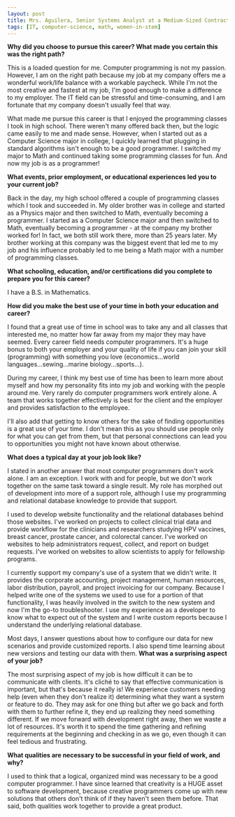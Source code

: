 ```yaml
---
layout: post
title: Mrs. Aguilera, Senior Systems Analyst at a Medium-Sized Contractor
tags: [IT, computer-science, math, women-in-stem]
---
```


**Why did you choose to pursue this career?  What made you certain this was the right path?**

This is a loaded question for me. Computer programming is not my passion.  However, I am on the right path because my job at my company offers me a wonderful work/life balance with a workable paycheck. While I'm not the most creative and fastest at my job, I'm good enough to make a difference to my employer. The IT field can be stressful and time-consuming, and I am fortunate that my company doesn't usually feel that way.

What made me pursue this career is that I enjoyed the programming classes I took in high school. There weren't many offered back then, but the logic came easily to me and made sense.  However, when I started out as a Computer Science major in college, I quickly learned that plugging in standard algorithms isn't enough to be a good programmer.  I switched my major to Math and continued taking some programming classes for fun.  And now my job is as a programmer!

**What events, prior employment, or educational experiences led you to your current job?**

Back in the day, my high school offered a couple of programming classes which I took and succeeded in. My older brother was in college and started as a Physics major and then switched to Math, eventually becoming a programmer.  I started as a Computer Science major and then switched to Math, eventually becoming a programmer - at the company my brother worked for!  In fact, we both still work there, more than 25 years later.  My brother working at this company was the biggest event that led me to my job and his influence probably led to me being a Math major with a number of programming classes.

**What schooling, education, and/or certifications did you complete to prepare you for this career?**

I have a B.S. in Mathematics.  

**How did you make the best use of your time in both your education and career?**

I found that a great use of time in school was to take any and all classes that interested me, no matter how far away from my major they may have seemed.  Every career field needs computer programmers.  It's a huge bonus to both your employer and your quality of life if you can join your skill (programming) with something you love (economics...world languages...sewing...marine biology...sports...).

During my career, I think my best use of time has been to learn more about myself and how my personality fits into my job and working with the people around me. Very rarely do computer programmers work entirely alone.  A team that works together effectively is best for the client and the employer and provides satisfaction to the employee.

I'll also add that getting to know others for the sake of finding opportunities is a great use of your time. I don't mean this as you should use people only for what you can get from them, but that personal connections can lead you to opportunities you might not have known about otherwise.

**What does a typical day at your job look like?**

I stated in another answer that most computer programmers don't work alone. I am an exception. I work with and for people, but we don't work together on the same task toward a single result.  My role has morphed out of development into more of a support role, although I use my programming and relational database knowledge to provide that support. 

I used to develop website functionality and the relational databases behind those websites.  I've worked on projects to collect clinical trial data and provide workflow for the clinicians and researchers studying HPV vaccines, breast cancer, prostate cancer, and colorectal cancer.  I've worked on websites to help administrators request, collect, and report on budget requests. I've worked on websites to allow scientists to apply for fellowship programs.

I currently support my company's use of a system that we didn't write.  It provides the corporate accounting, project management, human resources, labor distribution, payroll, and project invoicing for our company.  Because I helped write one of the systems we used to use for a portion of that functionality, I was heavily involved in the switch to the new system and now I'm the go-to troubleshooter.  I use my experience as a developer to know what to expect out of the system and I write custom reports because I understand the underlying relational database.  

Most days, I answer questions about how to configure our data for new scenarios and provide customized reports. I also spend time learning about new versions and testing our data with them.
**What was a surprising aspect of your job?**

The most surprising aspect of my job is how difficult it can be to communicate with clients. It's cliché to say that effective communication is important, but that's because it really is!  We experience customers needing help (even when they don't realize it) determining what they want a system or feature to do.  They may ask for one thing but after we go back and forth with them to further refine it, they end up realizing they need something different. If we move forward with development right away, then we waste a lot of resources.  It's worth it to spend the time gathering and refining requirements at the beginning and checking in as we go, even though it can feel tedious and frustrating.  

**What qualities are necessary to be successful in your field of work, and why?**

I used to think that a logical, organized mind was necessary to be a good computer programmer.  I have since learned that creativity is a HUGE asset to software development, because creative programmers come up with new solutions that others don't think of if they haven't seen them before.  That said, both qualities work together to provide a great product.
